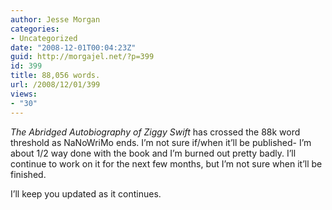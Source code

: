```yaml
---
author: Jesse Morgan
categories:
- Uncategorized
date: "2008-12-01T00:04:23Z"
guid: http://morgajel.net/?p=399
id: 399
title: 88,056 words.
url: /2008/12/01/399
views:
- "30"
---
```


*The Abridged Autobiography of Ziggy Swift* has crossed the 88k word threshold as NaNoWriMo ends. I’m not sure if/when it’ll be published- I’m about 1/2 way done with the book and I’m burned out pretty badly. I’ll continue to work on it for the next few months, but I’m not sure when it’ll be finished.

I’ll keep you updated as it continues.